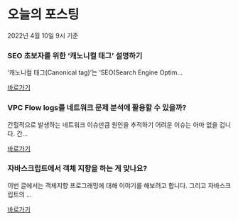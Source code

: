 # 오늘의 포스팅 
2022년 4월 10일 9시 기준 

### SEO 초보자를 위한 ‘캐노니컬 태그’ 설명하기 
 ‘캐노니컬 태그(Canonical tag)’는 ‘SEO(Search Engine Optim... 

 [바로가기](https://yozm.wishket.com/magazine/detail/1420/) 
### VPC Flow logs를 네트워크 문제 분석에 활용할 수 있을까? 
 간헐적으로 발생하는 네트워크 이슈만큼 원인을 추적하기 어려운 이슈는 아마 없을 겁니다. 간... 

 [바로가기](https://yozm.wishket.com/magazine/detail/1418/) 
### 자바스크립트에서 객체 지향을 하는 게 맞나요? 
 이번 글에서는 객체지향 프로그래밍에 대해 이야기를 해보려고 합니다. 그리고 자바스크립트의 ... 

 [바로가기](https://yozm.wishket.com/magazine/detail/1396/) 
